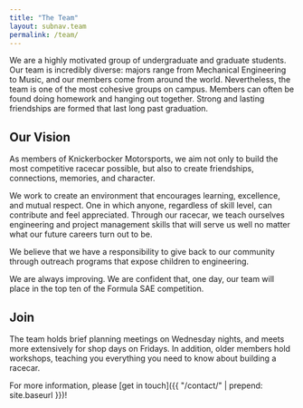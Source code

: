 ```yaml
---
title: "The Team"
layout: subnav.team
permalink: /team/
---
```


We are a highly motivated group of undergraduate and graduate students. Our team is incredibly diverse: majors range from Mechanical Engineering to Music, and our members come from around the world. Nevertheless, the team is one of the most cohesive groups on campus. Members can often be found doing homework and hanging out together. Strong and lasting friendships are formed that last long past graduation.

## Our Vision

As members of Knickerbocker Motorsports, we aim not only to build the most competitive racecar possible, but also to create friendships, connections, memories, and character. 

We work to create an environment that encourages learning, excellence, and mutual respect. One in which anyone, regardless of skill level, can contribute and feel appreciated. Through our racecar, we teach ourselves engineering and project management skills that will serve us well no matter what our future careers turn out to be.

We believe that we have a responsibility to give back to our community through outreach programs that expose children to engineering. 

We are always improving. We are confident that, one day, our team will place in the top ten of the Formula SAE competition.

## Join

The team holds brief planning meetings on Wednesday nights, and meets more extensively for shop days on Fridays. In addition, older members hold workshops, teaching you everything you need to know about building a racecar.

For more information, please [get in touch]({{ "/contact/" | prepend: site.baseurl }})!
